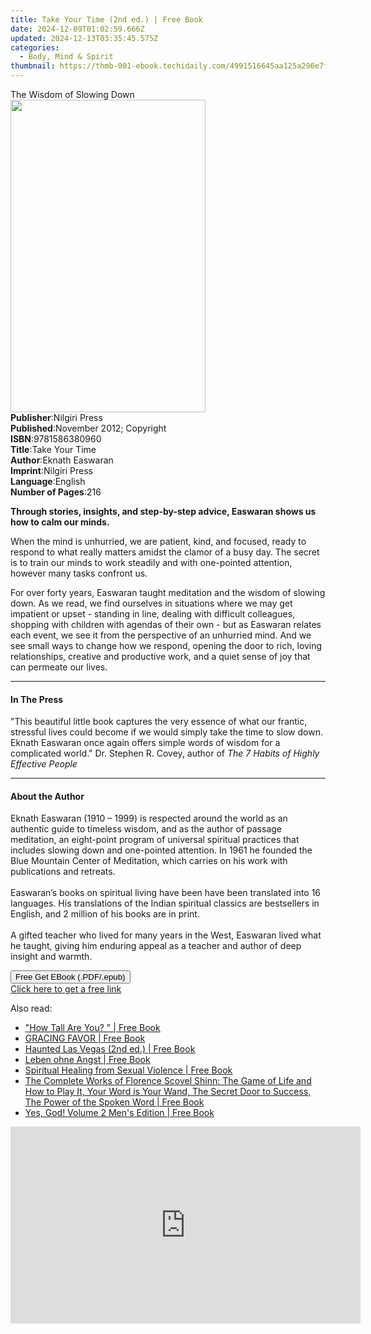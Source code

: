 ```yaml
---
title: Take Your Time (2nd ed.) | Free Book
date: 2024-12-09T01:02:59.666Z
updated: 2024-12-13T03:35:45.575Z
categories:
  - Body, Mind & Spirit
thumbnail: https://thmb-001-ebook.techidaily.com/4991516645aa125a296e7fe9fe59d9cdd1be26a3ba0df3b17f1ec0a1871198fa.jpg
---
```

<main id="book-container">
  <div class="flex flex-col">
    <div class="book-brief flex-1 py-6 px-4 sm:p-6 md:py-10 md:px-8">
      <!-- brief-->
      <div class="book-brief-main">The Wisdom of Slowing Down</div>
    </div>
    <div
      class="book-meta-info flex-1 grid gap-4 col-start-1 col-end-3 row-start-1 sm:mb-6 sm:grid-cols-4 lg:gap-6 lg:col-start-2 lg:row-end-6 lg:row-span-6 lg:mb-0"
    >
      <div
        class="book-meta-info-left place-content-center mt-4 p-4 text-sm leading-6 col-start-2 col-span-2 dark:text-slate-400"
      >
        <img
          class="w-full h-500 object-cover rounded-lg sm:h-255 sm:col-span-2 lg:col-span-full"
          src="https://img-001-ebook.techidaily.com/311e91155cc7f8ebe6d3a742320645293849a825e793542a3475627a1a91d9a5.jpg"
          alt=""
          width="312"
          height="500"
        />
      </div>
      <div
        class="book-meta-info-right mt-2 col-start-1 row-start-2 col-span-3 self-center"
      >
        <!-- meta data  -->
        <div class="flex flex-col px-4 md:px-8">
          <div class="flex-1">
            <strong>Publisher</strong>:<span class="px-2">Nilgiri Press</span>
          </div>
          <div class="flex-1">
            <strong>Published</strong>:<span class="px-2"
              >November 2012; Copyright</span
            >
          </div>
          <div class="flex-1">
            <strong>ISBN</strong>:<span class="px-2">9781586380960</span>
          </div>
          <div class="flex-1">
            <strong>Title</strong>:<span class="px-2">Take Your Time</span>
          </div>
          <div class="flex-1">
            <strong>Author</strong>:<span class="px-2">Eknath Easwaran</span>
          </div>
          <div class="flex-1">
            <strong>Imprint</strong>:<span class="px-2">Nilgiri Press</span>
          </div>
          <div class="flex-1">
            <strong>Language</strong>:<span class="px-2">English</span>
          </div>
          <div class="flex-1">
            <strong>Number of Pages</strong>:<span class="px-2">216</span>
          </div>
        </div>
      </div>
    </div>
    <div class="book-description flex-1 py-6 px-4 sm:p-6 md:py-10 md:px-8">
      <div class="book-description-main">
        <div accordion-content="" id="description">
          <p>
            <b
              >Through stories, insights, and step-by-step advice, Easwaran
              shows us how to calm our minds.</b
            >
          </p>
          <p>
            When the mind is unhurried, we are patient, kind, and focused, ready
            to respond to what really matters amidst the clamor of a busy day.
            The secret is to train our minds to work steadily and with
            one-pointed attention, however many tasks confront us.
          </p>
          <p>
            For over forty years, Easwaran taught meditation and the wisdom of
            slowing down. As we read, we find ourselves in situations where we
            may get impatient or upset - standing in line, dealing with
            difficult colleagues, shopping with children with agendas of their
            own - but as Easwaran relates each event, we see it from the
            perspective of an unhurried mind. And we see small ways to change
            how we respond, opening the door to rich, loving relationships,
            creative and productive work, and a quiet sense of joy that can
            permeate our lives.
          </p>
        </div>
      </div>
    </div>
    <div class="book-excerpts flex-1 py-6 px-4 sm:p-6 md:py-10 md:px-8">
      <!-- excerpts-->
      <div class="book-excerpts-main">
        <hr />
        <h4 class="placeholder placeholder-heading">
          <span>In The Press</span>
        </h4>
        <p>
          "This beautiful little book captures the very essence of what our
          frantic, stressful lives could become if we would simply take the time
          to slow down. Eknath Easwaran once again offers simple words of wisdom
          for a complicated world." Dr. Stephen R. Covey, author of
          <i>The 7 Habits of Highly Effective People</i>
        </p>
      </div>
    </div>
    <div class="book-about-author flex-1 py-6 px-4 sm:p-6 md:py-10 md:px-8">
      <!-- about author-->
      <div class="book-main-author-main">
        <hr />
        <h4 class="placeholder placeholder-heading">
          <span>About the Author</span>
        </h4>
        <p>
          Eknath Easwaran (1910 – 1999) is respected around the world as an
          authentic guide to timeless wisdom, and as the author of passage
          meditation, an eight-point program of universal spiritual practices
          that includes slowing down and one-pointed attention. In 1961 he
          founded the Blue Mountain Center of Meditation, which carries on his
          work with publications and retreats.<br /><br />Easwaran’s books on
          spiritual living have been have been translated into 16 languages. His
          translations of the Indian spiritual classics are bestsellers in
          English, and 2 million of his books are in print.<br /><br />A gifted
          teacher who lived for many years in the West, Easwaran lived what he
          taught, giving him enduring appeal as a teacher and author of deep
          insight and warmth.<br />
        </p>
      </div>
    </div>
    <div class="book-free-get flex-1 py-6 px-4 sm:p-6 md:py-10 md:px-8">
      <button
        id="btn-free-get"
        class="bg-blue-500 hover:bg-blue-700 text-white font-bold py-2 px-4 rounded"
      >
        Free Get EBook (.PDF/.epub)
      </button>
      <div id="countdown-display" class="px-2 text-lg mt-2"></div>
      <a
        id="free-link"
        class="hidden bg-blue-500 hover:bg-blue-700 text-white font-bold py-2 px-4 rounded"
        href="https://www.ebooks.com/en-us/book/96466864/take-your-time/eknath-easwaran/"
        target="_blank"
        >Click here to get a free link</a
      >
    </div>
    <script>
      let countdownTime = 0;
      let countdownInterval = null;
      document
        .getElementById('btn-free-get')
        .addEventListener('click', startCountdown);
      function startCountdown() {
        countdownTime = new Date().getTime() + 60000 * 3;
        countdownInterval = setInterval(updateCountdown, 1000);
        document.getElementById('btn-free-get').disabled = true;
        document
          .getElementById('btn-free-get')
          .classList.add('bg-gray-500', 'cursor-not-allowed');
      }
      function updateCountdown() {
        let currentTime = new Date().getTime();
        let timeLeft = countdownTime - currentTime;
        let secondsLeft = Math.floor(timeLeft / 1000);
        document.getElementById('countdown-display').innerHTML =
          `Remaining time: ${secondsLeft} seconds.`;
        if (secondsLeft <= 0) {
          clearInterval(countdownInterval);
          document.getElementById('btn-free-get').classList.add('hidden');
          document.getElementById('free-link').classList.remove('hidden');
          document.getElementById('countdown-display').innerHTML = '';
        }
      }
    </script>
  </div>
</main>

<ins class="adsbygoogle"
      style="display:block"
      data-ad-client="ca-pub-7571918770474297"
      data-ad-slot="8358498916"
      data-ad-format="auto"
      data-full-width-responsive="true"></ins>
    

<span class="atpl-alsoreadstyle">Also read:</span>
<div><ul>
<li><a href="https://novels-ebooks.techidaily.com/210820625-9781476649504-how-tall-are-you/"><u> "How Tall Are You? " | Free Book</u></a></li>
<li><a href="https://novels-ebooks.techidaily.com/210820561-9781959895503-gracing-favor/"><u>GRACING FAVOR | Free Book</u></a></li>
<li><a href="https://novels-ebooks.techidaily.com/210820685-9781493070336-haunted-las-vegas-2nd-ed/"><u>Haunted Las Vegas (2nd ed.) | Free Book</u></a></li>
<li><a href="https://novels-ebooks.techidaily.com/210819543-9781685680114-leben-ohne-angst/"><u>Leben ohne Angst | Free Book</u></a></li>
<li><a href="https://novels-ebooks.techidaily.com/210819281-9781000863574-spiritual-healing-from-sexual-violence/"><u>Spiritual Healing from Sexual Violence | Free Book</u></a></li>
<li><a href="https://novels-ebooks.techidaily.com/210820696-9788119090778-the-complete-works-of-florence-scovel-shinn-the-game-of-life-and-how-to-play-it-your-word-is-your-wand-the-secret-door-to-success-the-power-of-the-spoken-word/"><u>The Complete Works of Florence Scovel Shinn: The Game of Life and How to Play It, Your Word is Your Wand, The Secret Door to Success, The Power of the Spoken Word | Free Book</u></a></li>
<li><a href="https://novels-ebooks.techidaily.com/210820531-9781644846155-yes-god-volume-2-mens-edition/"><u>Yes, God! Volume 2 Men's Edition | Free Book</u></a></li>
</ul></div>

<!-- affiliate ads begin -->
<iframe width="560" height="315" src="https://www.youtube.com/embed/jnITUsxMz5s?si=ohwRVH6eWhVnC6Xf" title="YouTube video player" frameborder="0" allow="accelerometer; autoplay; clipboard-write; encrypted-media; gyroscope; picture-in-picture; web-share" referrerpolicy="strict-origin-when-cross-origin" allowfullscreen></iframe>
<!-- affiliate ads end -->

